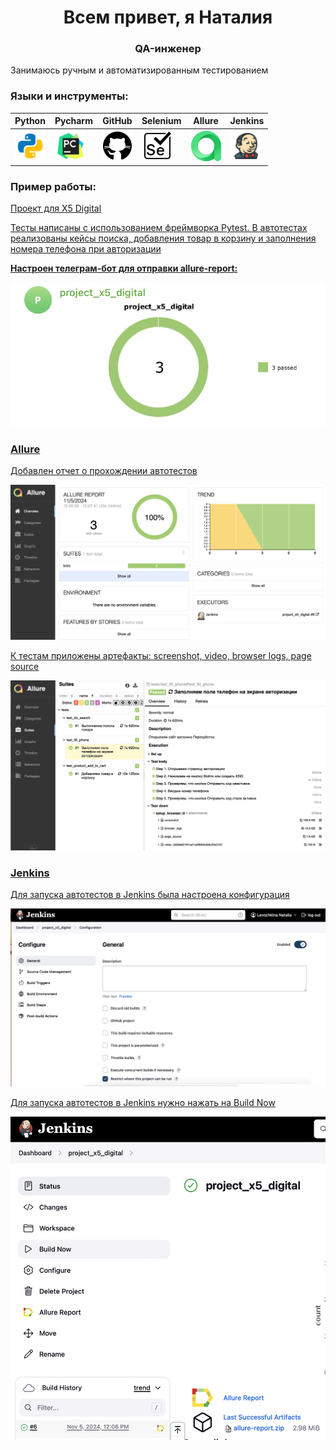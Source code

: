<h1 align="center">Всем привет, я Наталия</h1>
<h3 align="center">QA-инженер</h3>

Занимаюсь ручным и автоматизированным тестированием

### Языки и инструменты:

| Python                                                     | Pycharm                                                     | GitHub                                                     | Selenium                                                     | Allure                                                     | Jenkins                                                     |                                                  
|:-----------------------------------------------------------|-------------------------------------------------------------|------------------------------------------------------------|--------------------------------------------------------------|------------------------------------------------------------|-------------------------------------------------------------|
| <img height="50" src="media/icons/python.png" width="50"/> | <img height="50" src="media/icons/pycharm.png" width="50"/> | <img height="50" src="media/icons/github.png" width="50"/>  | <img height="50" src="media/icons/selenium.png" width="50"/> | <img height="50" src="media/icons/allure.png" width="50"/> | <img height="50" src="media/icons/jenkins.png" width="50"/> | 


### Пример работы:

<a href="https://github.com/nlevochkina/project_x5_digital"> Проект для X5 Digital

Тесты написаны с использованием фреймворка Pytest.
В автотестах реализованы кейсы поиска, добавления товар в корзину и заполнения номера телефона при авторизации

**Настроен телеграм-бот для отправки allure-report:**

<img src="/media/tbot.png">

### Allure

Добавлен отчет о прохождении автотестов

<img src="/media/allure_report.png">

К тестам приложены артефакты: screenshot, video, browser logs, page source

<img src="/media/tests.png">

### Jenkins

Для запуска автотестов в Jenkins была настроена конфигурация

<img src="/media/configure.png">

Для запуска автотестов в Jenkins нужно нажать на Build Now

<img src="/media/build.png">



